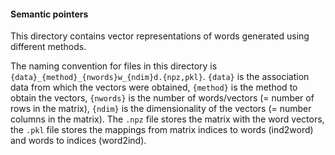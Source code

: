 #### Semantic pointers

This directory contains vector representations of words generated using
different methods.

The naming convention for files in this directory is
`{data}_{method}_{nwords}w_{ndim}d.{npz,pkl}`. `{data}` is the association data
from which the vectors were obtained, `{method}` is the method to obtain the
vectors, `{nwords}` is the number of words/vectors (= number of rows in the
matrix), `{ndim}` is the dimensionality of the vectors (= number columns in the
matrix). The `.npz` file stores the matrix with the word vectors, the `.pkl`
file stores the mappings from matrix indices to words (ind2word) and words to
indices (word2ind).
